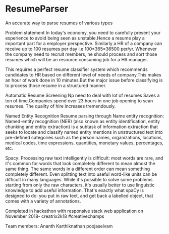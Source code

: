 # ResumeParser
An accurate way to parse resumes of various types

Problem statement
In today's economy, you need to carefully present your experience to avoid being seen as unstable.Hence a resume play a important part for a employer perspective. Similarly a HR of a company can receive up to 100 resumes per day i.e 100*365=36500 per/yr. Whenever the company need to recruit members, he should process and sort those resumes which will be an resource consuming job for a HR manager.

This requires a perfect resume classifier system which recommends candidates to HR based on different level of needs of company.This makes an hour of work done in 10 minutes.But the major issue before classifying is to process those resume in a structured manner.

Automatic Resume Screening
Np need to deal with lot of resumes Saves a ton of time.Companies spend over 23 hours in one job opening to scan resumes. The quality of hire increases tremendously.

Named Entity Recognition
Resume parsing through Name entity recognition: Named-entity recognition (NER) (also known as entity identification, entity chunking and entity extraction) is a subtask of information extraction that seeks to locate and classify named entity mentions in unstructured text into pre-defined categories such as the person names, organizations, locations, medical codes, time expressions, quantities, monetary values, percentages, etc.

Spacy:
Processing raw text intelligently is difficult: most words are rare, and it's common for words that look completely different to mean almost the same thing. The same words in a different order can mean something completely different. Even splitting text into useful word-like units can be difficult in many languages. While it's possible to solve some problems starting from only the raw characters, it's usually better to use linguistic knowledge to add useful information. That's exactly what spaCy is designed to do: you put in raw text, and get back a labelled object, that comes with a variety of annotations.

Completed in hackathon with responsive stack web application on November 2018- creatrix2k18 #creativechamps

Team members: Ananth Karthiknathan poojaselvam
